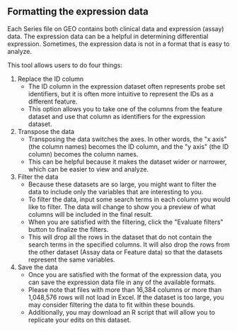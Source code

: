 ## Formatting the expression data

Each Series file on GEO contains both clinical data and expression (assay) data. The expression data can be a helpful in determining differential expression. Sometimes, the expression data is not in a format that is easy to analyze.

This tool allows users to do four things:

1. Replace the ID column
    + The ID column in the expression dataset often represents probe set identifiers, but it is often more intuitive to represent the IDs as a different feature. 
    + This option allows you to take one of the columns from the feature dataset and use that column as identifiers for the expression dataset.
2. Transpose the data
    + Transposing the data switches the axes. In other words, the "x axis" (the column names) becomes the ID column, and the "y axis" (the ID column) becomes the column names.
    + This can be helpful because it makes the dataset wider or narrower, which can be easier to view and analyze.
3. Filter the data
    + Because these datasets are so large, you might want to filter the data to include only the variables that are interesting to you.
    + To filter the data, input some search terms in each column you would like to filter. The data will change to show you a preview of what columns will be included in the final result.
    + When you are satisfied with the filtering, click the "Evaluate filters" button to finalize the filters.
    + This will drop all the rows in the dataset that do not contain the search terms in the specified columns. It will also drop the rows from the other dataset (Assay data or Feature data) so that the datasets represent the same variables.
4. Save the data
    + Once you are satisfied with the format of the expression data, you can save the expression data file in any of the available formats.
    + Please note that files with more than 16,384 columns or more than 1,048,576 rows will not load in Excel. If the dataset is too large, you may consider filtering the data to fit within these bounds.
    + Additionally, you may download an R script that will allow you to replicate your edits on this dataset.